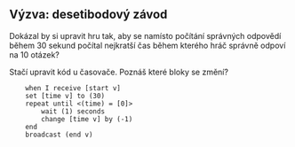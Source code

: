 ## Výzva: desetibodový závod

Dokázal by si upravit hru tak, aby se namísto počítání správných odpovědí během 30 sekund počítal nejkratší čas během kterého hráč správně odpoví na 10 otázek?

Stačí upravit kód u časovače. Poznáš které bloky se změní?

```blocks3
    when I receive [start v]
    set [time v] to (30)
    repeat until <(time) = [0]>
        wait (1) seconds
        change [time v] by (-1)
    end
    broadcast (end v)
```